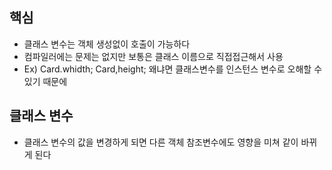 ## 핵심 

* 클래스 변수는 객체 생성없이 호출이 가능하다
* 컴파일러에는 문제는 없지만 보통은 클래스 이름으로 직접접근해서 사용
* Ex) Card.whidth; Card,height;  왜냐면 클래스변수를 인스턴스 변수로 오해할 수 있기 때문에 

## 클래스 변수
* 클래스 변수의 값을 변경하게 되면 다른 객체 참조변수에도 영향을 미쳐 같이 바뀌게 된다